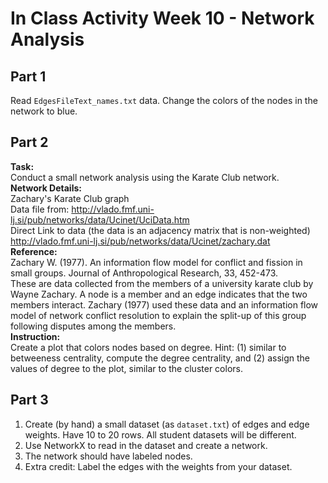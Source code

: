 # In Class Activity Week 10 - Network Analysis

## Part 1

Read `EdgesFileText_names.txt` data. Change the colors of the nodes in the network to blue.

## Part 2

**Task:**  
Conduct a small network analysis using the Karate Club network.  
**Network Details:**  
Zachary's Karate Club graph  
Data file from: http://vlado.fmf.uni-lj.si/pub/networks/data/Ucinet/UciData.htm  
Direct Link to data (the data is an adjacency matrix that is non-weighted)  
http://vlado.fmf.uni-lj.si/pub/networks/data/Ucinet/zachary.dat  
**Reference:**  
Zachary W. (1977). An information flow model for conflict and fission in small groups. Journal of Anthropological Research, 33, 452-473.  
These are data collected from the members of a university karate club by Wayne Zachary. A node is a member and an edge indicates that the two members interact. Zachary (1977) used these data and an information flow model of network conflict resolution to explain the split-up of this group following disputes among the members.  
**Instruction:**  
Create a plot that colors nodes based on degree. Hint: (1) similar to betweeness centrality, compute the degree centrality, and (2) assign the values of degree to the plot, similar to the cluster colors.

## Part 3

1)	Create (by hand) a small dataset (as `dataset.txt`) of edges and edge weights. Have 10 to 20 rows. All student datasets will be different.
2)	Use NetworkX to read in the dataset and create a network. 
3)	The network should have labeled nodes.
4)	Extra credit: Label the edges with the weights from your dataset.
